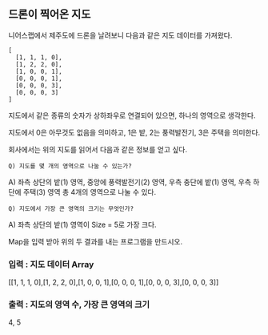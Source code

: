 ## 드론이 찍어온 지도

니어스랩에서 제주도에 드론을 날려보니 다음과 같은 지도 데이터를 가져왔다.
```
[
  [1, 1, 1, 0], 
  [1, 2, 2, 0], 
  [1, 0, 0, 1],
  [0, 0, 0, 1],
  [0, 0, 0, 3],
  [0, 0, 0, 3]
]
```
지도에서 같은 종류의 숫자가 상하좌우로 연결되어 있으면, 하나의 영역으로 생각한다.

지도에서 0은 아무것도 없음을 의미하고, 1은 밭, 2는 풍력발전기, 3은 주택을 의미한다.

회사에서는 위의 지도를 읽어서 다음과 같은 정보를 얻고 싶다.

```
Q) 지도를 몇 개의 영역으로 나눌 수 있는가?
```

A) 좌측 상단의 밭(1) 영역, 중앙에 풍력발전기(2) 영역, 우측 충단에 밭(1) 영역, 우측 하단에 주택(3) 영역 총 4개의 영역으로 나눌 수 있다.

```
Q) 지도에서 가장 큰 영역의 크기는 무엇인가?
```

A) 좌측 상단의 밭(1) 영역이 Size = 5로 가장 크다.

Map을 입력 받아 위의 두 결과를 내는 프로그램을 만드시오.

### 입력 : 지도 데이터 Array
[[1, 1, 1, 0],[1, 2, 2, 0],[1, 0, 0, 1],[0, 0, 0, 1],[0, 0, 0, 3],[0, 0, 0, 3]]

### 출력 : 지도의 영역 수, 가장 큰 영역의 크기
4, 5

